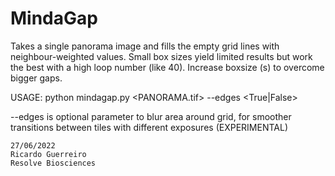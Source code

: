 # MindaGap
   Takes a single panorama image and fills the empty grid lines with neighbour-weighted values.
   Small box sizes yield limited results but work the best with a high loop number (like 40).  Increase boxsize (s) to overcome bigger gaps. 
   
USAGE:   python mindagap.py  <PANORAMA.tif> <boxsize> <loopnum> --edges <True|False>

   --edges is optional parameter to blur area around grid, for smoother transitions between tiles with different exposures (EXPERIMENTAL)
   
    27/06/2022
    Ricardo Guerreiro
    Resolve Biosciences
